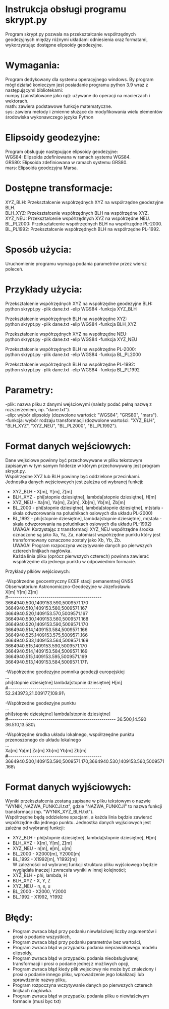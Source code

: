 # Instrukcja obsługi programu skrypt.py
Program skrypt.py pozwala na przekształcanie współrzędnych geodezyjnych między różnymi układami odniesienia oraz formatami, wykorzystując dostępne elipsoidy geodezyjne. 

# Wymagania:
Program dedykowany dla systemu operacyjnego windows. By program mógł działać konieczym jest posiadanie programu python 3.9 wraz z następującymi bibliotekami:\
numpy (zainstalowane jako np): używane do operacji na macierzach i wektorach.\
math: zawiera podstawowe funkcje matematyczne.\
sys: zawiera metody i zmienne służące do modyfikowania wielu elementów środowiska wykonawczego języka Python

# Elipsoidy geodezyjne:
Program obsługuje następujące elipsoidy geodezyjne:\
WGS84: Elipsoida zdefiniowana w ramach systemu WGS84.\
GRS80: Elipsoida zdefiniowana w ramach systemu GRS80.\
mars: Elipsoida geodezyjna Marsa.

# Dostępne transformacje:
XYZ_BLH: Przekształcenie współrzędnych XYZ na współrzędne geodezyjne BLH.\
BLH_XYZ: Przekształcenie współrzędnych BLH na współrzędne XYZ.\
XYZ_NEU: Przekształcenie współrzędnych XYZ na współrzędne NEU.\
BL_PL2000: Przekształcenie współrzędnych BLH na współrzędne PL-2000.\
BL_PL1992: Przekształcenie współrzędnych BLH na współrzędne PL-1992.

# Sposób użycia:
Uruchomienie programu wymaga podania parametrów przez wiersz poleceń.

# Przykłady użycia:

Przekształcenie współrzędnych XYZ na współrzędne geodezyjne BLH:\
python skrypt.py -plik dane.txt -elip WGS84 -funkcja XYZ_BLH

Przekształcenie współrzędnych BLH na współrzędne XYZ:\
python skrypt.py -plik dane.txt -elip WGS84 -funkcja BLH_XYZ

Przekształcenie współrzędnych XYZ na współrzędne NEU:\
python skrypt.py -plik dane.txt -elip WGS84 -funkcja XYZ_NEU

Przekształcenie współrzędnych BLH na współrzędne PL-2000:\
python skrypt.py -plik dane.txt -elip WGS84 -funkcja BL_PL2000

Przekształcenie współrzędnych BLH na współrzędne PL-1992:\
python skrypt.py -plik dane.txt -elip WGS84 -funkcja BL_PL1992

# Parametry:
-plik: nazwa pliku z danymi wejściowymi (należy podać pełną nazwę z rozszerzeniem, np. "dane.txt").\
-elip: wybór elipsoidy (dozwolone wartości: "WGS84", "GRS80", "mars").\
-funkcja: wybór rodzaju transformacji (dozwolone wartości: "XYZ_BLH", "BLH_XYZ", "XYZ_NEU", "BL_PL2000", "BL_PL1992").

# Format danych wejściowych:
Dane wejściowe powinny być przechowywane w pliku tekstowym zapisanym w tym samym folderze w którym przechowywany jest program skrypt.py.\
Współrzędne XYZ lub BLH powinny być oddzielone przecinkami.\
Jednostka danych wejścioweych jest zależna od wybranej funkcji:
- XYZ_BLH - X[m], Y[m], Z[m]
- BLH_XYZ - phi[stopnie dziesiętne], lambda[stopnie dziesiętne], H[m]
- XYZ_NEU - Xa[m], Ya[m], Za[m], Xb[m], Yb[m], Zb[m]
- BL_2000 - phi[stopnie dziesiętne], lambda[stopnie dziesiętne], m(stała - skala odwzorowania na południkach osiowych dla układu PL-2000)
- BL_1992 - phi[stopnie dziesiętne], lambda[stopnie dziesiętne], m(stała - skala odwzorowania na południkach osiowych dla układu PL-1992)
UWAGA! Korzystając z transformacji XYZ_NEU współrzędne środka oznaczone są jako Xa, Ya, Za, natomiast współrzędne punktu który jest transformowany oznaczone zostały jako Xb, Yb, Zb.\
UWAGA! Program rozpoczyna wczytywanie danych  po pierwszych czterech linijkach nagłówka.\
Każda linia pliku (oprócz pierwszych czterech) powinna zawierać współrzędne dla jednego punktu w odpowiednim formacie.


Przykłady plkiów wejściowych:

-Współrzedne geocentryczny ECEF stacji pemanentnej GNSS\
Obserwatorium Astronomiczno-Geodezyjne w Józefosławiu\
  X[m]         Y[m]        Z[m]\
#----------------------------------------------\
3664940.500,1409153.590,5009571.170\
3664940.510,1409153.580,5009571.167\
3664940.520,1409153.570,5009571.167\
3664940.530,1409153.560,5009571.168\
3664940.520,1409153.590,5009571.170\
3664940.514,1409153.584,5009571.166\
3664940.525,1409153.575,5009571.166\
3664940.533,1409153.564,5009571.169\
3664940.515,1409153.590,5009571.170\
3664940.514,1409153.584,5009571.169\
3664940.515,1409153.595,5009571.169\
3664940.513,1409153.584,5009571.171\

-Współrzedne geodezyjne pomnika geodezji europejskiej\
...\
  phi[stopnie dziesiętne]         lambda[stopnie dziesiętne]        H[m]\
#----------------------------------------------\
52.243973,21.009177,109.91\

-Współrzedne geodezyjne punktu\
...\
  phi[stopnie dziesiętne]         lambda[stopnie dziesiętne]\
#-----------------------------------------------------
36.500,14.590\
36.510,13.580\


-Współrzędne środka układu lokalnego, współrzeędne punktu przenoszonego do układu lokalnego\
...\
  Xa[m]         Ya[m]         Za[m]        Xb[m]         Yb[m]         Zb[m]\
#----------------------------------------------\
3664940.500,1409153.590,5009571.170,3664940.530,1409153.560,5009571.168\



# Format danych wyjściowych:
Wyniki przekształcenia zostaną zapisane w pliku tekstowym o nazwie "WYNIK_NAZWA_FUNKCJI.txt", gdzie "NAZWA_FUNKCJI" to nazwa funkcji transformacji (np. "WYNIK_XYZ_BLH.txt").\
Współrzędne będą oddzielone spacjami, a każda linia będzie zawierać współrzędne dla jednego punktu.
Jednostka danych wyjściowych jest zależna od wybranej funkcji:
- XYZ_BLH - phi[stopnie dziesiętne], lambda[stopnie dziesiętne], H[m]
- BLH_XYZ - X[m], Y[m], Z[m]
- XYZ_NEU - n[m], e[m], u[m]
- BL_2000 - X2000[m], Y2000[m]
- BL_1992 - X1992[m], Y1992[m]\
W zależności od wybranej funkcji struktura pliku wyjściowego będzie wyglądała inaczej i zwracała wyniki w innej kolejności;
- XYZ_BLH - phi, lambda, H
- BLH_XYZ - X, Y, Z
- XYZ_NEU - n, e, u
- BL_2000 - X2000, Y2000
- BL_1992 - X1992, Y1992






# Błędy:
- Program zwraca błąd przy podaniu niewłaściwej liczby argumentów i prosi o podanie wszystkich,
- Program zwraca błąd przy podaniu parametrów bez wartości,
- Program zwraca błąd w przypadku podania nieprawidłowego modelu elipsoidy,
- Program zwraca błąd w przypadku podania nieobsługiwanej transformacji i prosi o podanie jednej z możliwych opcji,
- Program zwraca błąd kiedy plik wejściowy nie może być znaleziony i prosi o podanie innego pliku, wprowadzenie jego lokalizacji lub sprawdzenie nazwy pliku,
- Program rozpoczyna wczytywanie danych  po pierwszych czterech linijkach nagłówka.
- Program zwraca błąd w przypadku podania pliku o niewłaściwym formacie (musi byc txt)


